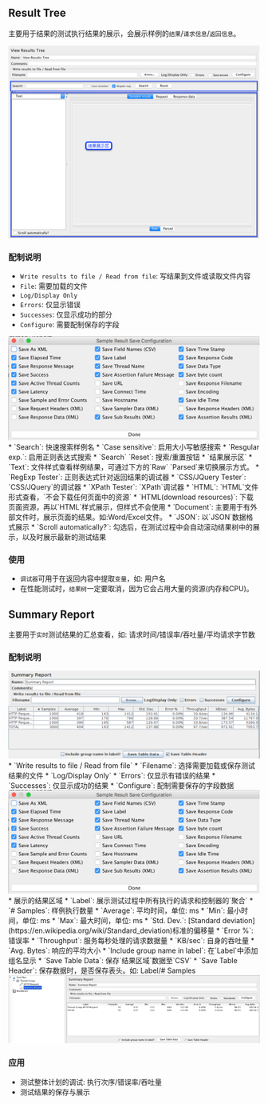 ## Result Tree
主要用于结果的测试执行结果的展示，会展示样例的`结果`/`请求信息`/`返回信息`。

<img src='../img/ResultTree.png'>

### 配制说明
* `Write results to file / Read from file`: 写结果到文件或读取文件内容
 * `File`: 需要加载的文件
 * `Log/Display Only`
  * `Errors`: 仅显示错误
  * `Successes`: 仅显示成功的部分
 * `Configure`: 需要配制保存的字段
 <img src='../img/SummaryReport-Config.png' >
* `Search`: 快速搜索样例名
 * `Case sensitive`: 启用大小写敏感搜索
 * `Resgular exp.`: 启用正则表达式搜索
 * `Search` `Reset`: 搜索/重置按钮
* `结果展示区`
 * `Text`: 文件样式查看样例结果，可通过下方的`Raw` `Parsed`来切换展示方式。
 * `RegExp Tester`: 正则表达式针对返回结果的调试器
 * `CSS/JQuery Tester`: `CSS/JQuery`的调试器
 * `XPath Tester`: `XPath`调试器
 * `HTML`: `HTML`文件形式查看，`不会下载任何页面中的资源`
 * `HTML(download resources)`: 下载页面资源，再以`HTML`样式展示，但样式不会使用
 * `Document`: 主要用于有外部文件时，展示页面的结果。如:Word/Excel文件。
 * `JSON`: 以`JSON`数据格式展示
 * `Scroll automatically?`: 勾选后，在测试过程中会自动滚动结果树中的展示，以及时展示最新的测试结果

### 使用
* `调试器`可用于在返回内容中提取`变量`，如: 用户名
* 在性能测试时，`结果树`一定要取消，因为它会占用大量的资源(内存和CPU)。

## Summary Report
主要用于`实时`测试结果的汇总查看，如: 请求时间/错误率/吞吐量/平均请求字节数

### 配制说明
<img src='../img/SummaryReport.png'>
* `Write results to file / Read from file`
 * `Filename`: 选择需要加载或保存测试结果的文件
 * `Log/Display Only`
  * `Errors`: 仅显示有错误的结果
  * `Successes`: 仅显示成功的结果
 * `Configure`: 配制需要保存的字段数据
 <img src='../img/SummaryReport-Config.png' >
* 展示的结果区域
 * `Label`: 展示测试过程中所有执行的请求和控制器的`聚合`
 * `# Samples`: 样例执行数量
 * `Average`: 平均时间，单位: ms
 * `Min`: 最小时间，单位: ms
 * `Max`: 最大时间，单位: ms
 * `Std. Dev.`: [Standard deviation](https://en.wikipedia.org/wiki/Standard_deviation)标准的偏移量
 * `Error %`: 错误率
 * `Throughput`: 服务每秒处理的请求数据量
 * `KB/sec`: 自身的吞吐量
 * `Avg. Bytes`: 响应的平均大小
* `Include group name in label`: 在`Label`中添加组名显示
* `Save Table Data`: 保存`结果区域`数据至`CSV`
 * `Save Table Header`: 保存数据时，是否保存表头。如: Label/# Samples

<img src='../img/SummaryReport-Result.png'>

### 应用
* 测试整体计划的调试: 执行次序/错误率/吞吐量
* 测试结果的保存与展示
